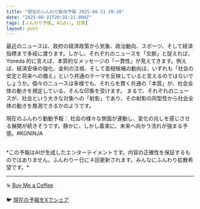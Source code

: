 ```yaml
---
title: "現在のふんわり動向予報 2025-08-31 20:38"
date: "2025-08-31T20:38:22.000Z"
tags: [ふんわり予報, AI占い, 日常]
layout: post
---
```


最近のニュースは、政府の経済政策から気象、政治動向、スポーツ、そして経済指標まで多岐に渡ります。しかし、それぞれのニュースを「文脈」と捉えれば、Yoneda 的に言えば、本質的なメッセージの「一貫性」が見えてきます。例えば、経済安保の強化、金利の注視、そして首相候補の動向は、いずれも「社会の安定と将来への備え」という共通のテーマを反映していると言えるのではないでしょうか。個々のニュースは多様でも、それらを貫く共通の「本質」が、社会全体の動きを規定している、そんな印象を受けます。  まるで、それぞれのニュースが、社会という大きな対象への「射影」であり、その射影の同型性から社会全体の動きを推測できるかのようです。


現在のふんわり動動予報：
社会の様々な側面が連動し、変化の兆しを感じさせる展開が続きそうです。静かに、しかし着実に、未来へ向かう流れが強まる予感。#KGNINJA

<br>
*この予報はAIが生成したエンターテイメントです。内容の正確性を保証するものではありません。ふんわり一日に４回更新されます。みんなにふんわり拡散希望です。*

---
☕️ [Buy Me a Coffee](https://www.buymeacoffee.com/kgninja)

🐦 [現在の予報をXでシェア](https://twitter.com/intent/tweet?text=%E7%8F%BE%E5%9C%A8%E3%81%AE%E3%81%B5%E3%82%93%E3%82%8F%E3%82%8A%E4%BA%88%E5%A0%B1%3A%20%E3%80%8C%E6%9C%80%E8%BF%91%E3%81%AE%E3%83%8B%E3%83%A5%E3%83%BC%E3%82%B9%E3%81%AF%E3%80%81%E6%94%BF%E5%BA%9C%E3%81%AE%E7%B5%8C%E6%B8%88%E6%94%BF%E7%AD%96%E3%81%8B%E3%82%89%E6%B0%97%E8%B1%A1%E3%80%81%E6%94%BF%E6%B2%BB%E5%8B%95%E5%90%91%E3%80%81%E3%82%B9%E3%83%9D%E3%83%BC%E3%83%84%E3%80%81%E3%81%9D%E3%81%97%E3%81%A6%E7%B5%8C%E6%B8%88%E6%8C%87%E6%A8%99%E3%81%BE%E3%81%A7%E5%A4%9A%E5%B2%90%E3%81%AB%E6%B8%A1%E3%82%8A%E3%81%BE%E3%81%99%E3%80%82%E3%80%8D%23KGNINJA%20%E7%B6%9A%E3%81%8D%E3%81%AF%E3%83%96%E3%83%AD%E3%82%B0%E3%81%A7%EF%BC%81%F0%9F%91%87&url=https%3A%2F%2Fkg-ninja.github.io%2FFunwariyoso%2F)
